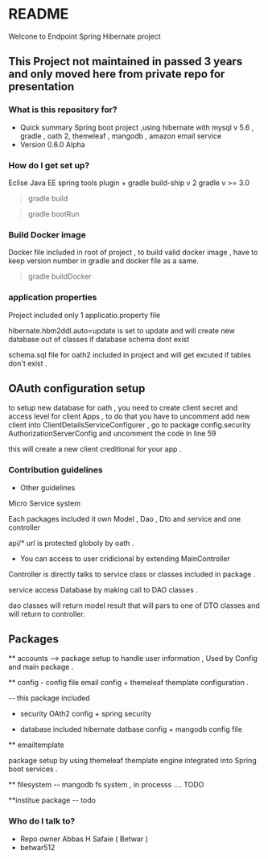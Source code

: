 # README #

Welcone to Endpoint Spring Hibernate project 
## This Project not maintained in passed 3 years and only moved here from private repo for presentation

### What is this repository for? ###

* Quick summary 
Spring boot project ,using hibernate with mysql v 5.6 , gradle , oath 2, themeleaf , mangodb , amazon email service 
* Version 0.6.0 Alpha 

### How do I get set up? ###

 Eclise Java EE spring tools plugin + gradle build-ship v 2 
gradle v >= 3.0

 > gradle build
 
 > gradle bootRun 
 
### Build Docker image
 Docker file included in root of project , to build valid docker image , have to keep version number in
 gradle and docker file as a same.
 
 > gradle buildDocker
 
### application properties 
 Project included only 1 applicatio.property file 
 
 hibernate.hbm2ddl.auto=update is set to update and will create new database out of classes if database schema dont exist 
 
 schema.sql file for oath2 included in project and will get excuted if tables don't exist .
 
## OAuth configuration setup 
 
 to setup new database for oath , you need to create client secret and access level for client Apps , to do that you have to uncomment
add new client into ClientDetailsServiceConfigurer  ,
 go to package config.security AuthorizationServerConfig and uncomment the code in line 59
 
this will create a new client creditional for your app .

 
 
 
### Contribution guidelines ###

* Other guidelines

Micro Service system 

Each packages included it own Model , Dao , Dto and service and one controller

 api/* url is protected globoly by oath .
 
 * You can access to user cridicional by extending MainController
 
Controller is directly talks to service class or classes included in package .

service access Database by making call to DAO classes . 

dao classes will return model result that will pars to one of DTO classes and will return to controller.


## Packages 
** accounts --> package setup to handle user information , Used by Config and main package . 

** config  - config file email config + themeleaf themplate configuration . 

-- this package included 

  -   security  OAth2 config + spring security 
  
  -	  database included hibernate datbase config + mangodb config file 

** emailtemplate 

package setup by using themeleaf themplate engine integrated into Spring boot services .

** filesystem -- mangodb fs system , in processs .... TODO 

**institue package  -- todo 

 

### Who do I talk to? ###

* Repo owner Abbas H Safaie ( Betwar )
* betwar512 

